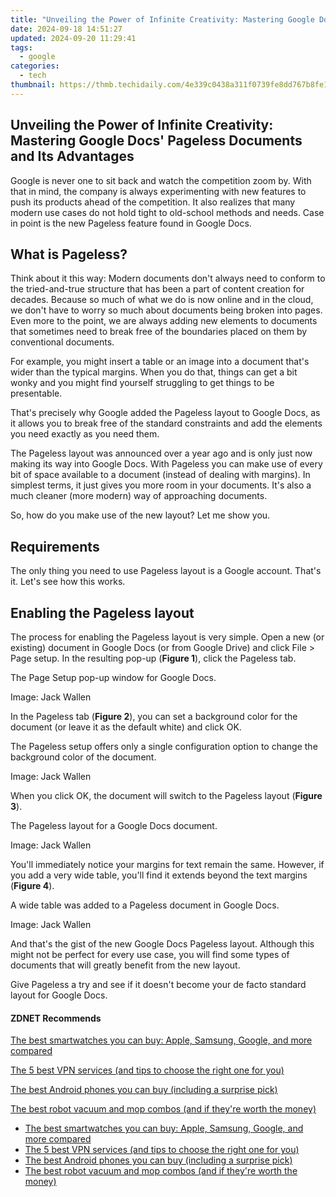 ```yaml
---
title: "Unveiling the Power of Infinite Creativity: Mastering Google Docs' Pageless Documents and Its Advantages"
date: 2024-09-18 14:51:27
updated: 2024-09-20 11:29:41
tags:
  - google
categories:
  - tech
thumbnail: https://thmb.techidaily.com/4e339c0438a311f0739fe8dd767b8fe136567e49f78cba1047e1590ff1927d2b.png
---
```


## Unveiling the Power of Infinite Creativity: Mastering Google Docs' Pageless Documents and Its Advantages

Google is never one to sit back and watch the competition zoom by. With that in mind, the company is always experimenting with new features to push its products ahead of the competition. It also realizes that many modern use cases do not hold tight to old-school methods and needs. Case in point is the new Pageless feature found in Google Docs.

## What is Pageless?

Think about it this way: Modern documents don't always need to conform to the tried-and-true structure that has been a part of content creation for decades. Because so much of what we do is now online and in the cloud, we don't have to worry so much about documents being broken into pages. Even more to the point, we are always adding new elements to documents that sometimes need to break free of the boundaries placed on them by conventional documents. 

For example, you might insert a table or an image into a document that's wider than the typical margins. When you do that, things can get a bit wonky and you might find yourself struggling to get things to be presentable.

That's precisely why Google added the Pageless layout to Google Docs, as it allows you to break free of the standard constraints and add the elements you need exactly as you need them.

The Pageless layout was announced over a year ago and is only just now making its way into Google Docs. With Pageless you can make use of every bit of space available to a document (instead of dealing with margins). In simplest terms, it just gives you more room in your documents. It's also a much cleaner (more modern) way of approaching documents. 

So, how do you make use of the new layout? Let me show you.

## Requirements

The only thing you need to use Pageless layout is a Google account. That's it. Let's see how this works.

## Enabling the Pageless layout

The process for enabling the Pageless layout is very simple. Open a new (or existing) document in Google Docs (or from Google Drive) and click File > Page setup. In the resulting pop-up (**Figure 1**), click the Pageless tab.

The Page Setup pop-up window for Google Docs.

Image: Jack Wallen

In the Pageless tab (**Figure 2**), you can set a background color for the document (or leave it as the default white) and click OK.

The Pageless setup offers only a single configuration option to change the background color of the document.

Image: Jack Wallen

When you click OK, the document will switch to the Pageless layout (**Figure 3**).

The Pageless layout for a Google Docs document.

Image: Jack Wallen

You'll immediately notice your margins for text remain the same. However, if you add a very wide table, you'll find it extends beyond the text margins (**Figure 4**).

A wide table was added to a Pageless document in Google Docs.

Image: Jack Wallen

And that's the gist of the new Google Docs Pageless layout. Although this might not be perfect for every use case, you will find some types of documents that will greatly benefit from the new layout. 

Give Pageless a try and see if it doesn't become your de facto standard layout for Google Docs.

#### **ZDNET** Recommends

[The best smartwatches you can buy: Apple, Samsung, Google, and more compared](https://www.zdnet.com/article/best-smartwatch/ "The best smartwatches you can buy: Apple, Samsung, Google, and more compared")

[The 5 best VPN services (and tips to choose the right one for you)](https://www.zdnet.com/article/best-vpn/ "The 5 best VPN services (and tips to choose the right one for you)")

[The best Android phones you can buy (including a surprise pick)](https://www.zdnet.com/article/best-android-phone/ "The best Android phones you can buy (including a surprise pick)")

[The best robot vacuum and mop combos (and if they're worth the money)](https://www.zdnet.com/article/best-robot-vacuum-mop/ "The best robot vacuum and mop combos (and if they're worth the money)")

* [The best smartwatches you can buy: Apple, Samsung, Google, and more compared](https://www.zdnet.com/article/best-smartwatch/ "The best smartwatches you can buy: Apple, Samsung, Google, and more compared")
* [The 5 best VPN services (and tips to choose the right one for you)](https://www.zdnet.com/article/best-vpn/ "The 5 best VPN services (and tips to choose the right one for you)")
* [The best Android phones you can buy (including a surprise pick)](https://www.zdnet.com/article/best-android-phone/ "The best Android phones you can buy (including a surprise pick)")
* [The best robot vacuum and mop combos (and if they're worth the money)](https://www.zdnet.com/article/best-robot-vacuum-mop/ "The best robot vacuum and mop combos (and if they're worth the money)")

<ins class="adsbygoogle"
     style="display:block"
     data-ad-format="autorelaxed"
     data-ad-client="ca-pub-7571918770474297"
     data-ad-slot="1223367746"></ins>



<ins class="adsbygoogle"
     style="display:block"
     data-ad-client="ca-pub-7571918770474297"
     data-ad-slot="8358498916"
     data-ad-format="auto"
     data-full-width-responsive="true"></ins>

